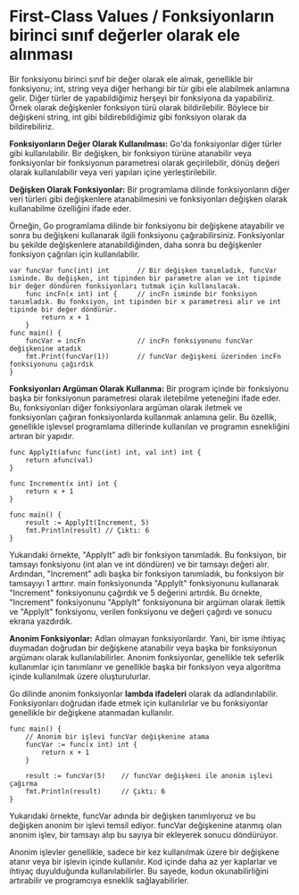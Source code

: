 # First-Class Values / Fonksiyonların birinci sınıf değerler olarak ele alınması 

Bir fonksiyonu birinci sınıf bir değer olarak
ele almak, genellikle bir fonksiyonu; int, string veya diğer herhangi bir tür gibi ele alabilmek anlamına gelir. Diğer türler de yapabildiğimiz herşeyi bir fonksiyona da yapabiliriz. Örnek olarak değişkenler fonksiyon türü olarak bildirilebilir. Böylece bir değişkeni string, int gibi bildirebildiğimiz gibi fonksiyon olarak da bildirebiliriz.

**Fonksiyonların Değer Olarak Kullanılması:** Go'da fonksiyonlar diğer türler gibi kullanılabilir. Bir değişken, bir fonksiyon türüne atanabilir veya fonksiyonlar bir fonksiyonun parametresi olarak geçirilebilir, dönüş değeri olarak kullanılabilir veya veri yapıları içine yerleştirilebilir.

**Değişken Olarak Fonksiyonlar:** Bir programlama dilinde fonksiyonların diğer veri türleri gibi değişkenlere atanabilmesini ve fonksiyonları değişken olarak kullanabilme özelliğini ifade eder.

Örneğin, Go programlama dilinde bir fonksiyonu bir değişkene atayabilir ve sonra bu değişkeni kullanarak ilgili fonksiyonu çağırabilirsiniz. Fonksiyonlar bu şekilde değişkenlere atanabildiğinden, daha sonra bu değişkenler fonksiyon çağrıları için kullanılabilir.

```
var funcVar func(int) int       // Bir değişken tanımladık, funcVar isminde. Bu değişken, int tipinden bir parametre alan ve int tipinde bir değer döndüren fonksiyonları tutmak için kullanılacak.
    func incFn(x int) int {     // incFn isminde bir fonksiyon tanımladık. Bu fonksiyon, int tipinden bir x parametresi alır ve int tipinde bir değer döndürür.
        return x + 1
    }
func main() {
    funcVar = incFn             // incFn fonksiyonunu funcVar değişkenine atadık
    fmt.Print(funcVar(1))       // funcVar değişkeni üzerinden incFn fonksiyonunu çağırdık
}
```

**Fonksiyonları Argüman Olarak Kullanma:** Bir program içinde bir fonksiyonu başka bir fonksiyonun parametresi olarak iletebilme yeteneğini ifade eder. Bu, fonksiyonları diğer fonksiyonlara argüman olarak iletmek ve fonksiyonları çağıran fonksiyonlarda kullanmak anlamına gelir. Bu özellik, genellikle işlevsel programlama dillerinde kullanılan ve programın esnekliğini artıran bir yapıdır.

```
func ApplyIt(afunc func(int) int, val int) int {
    return afunc(val)
}

func Increment(x int) int {
    return x + 1
}

func main() {
    result := ApplyIt(Increment, 5)
    fmt.Println(result) // Çıktı: 6
}
```

Yukarıdaki örnekte, "ApplyIt" adlı bir fonksiyon tanımladık. Bu fonksiyon, bir tamsayı fonksiyonu (int alan ve int döndüren) ve bir tamsayı değeri alır. Ardından, "Increment" adlı başka bir fonksiyon tanımladık, bu fonksiyon bir tamsayıyı 1 arttırır. main fonksiyonunda "ApplyIt" fonksiyonunu kullanarak "Increment" fonksiyonunu çağırdık ve 5 değerini artırdık. Bu örnekte, "Increment" fonksiyonunu "ApplyIt" fonksiyonuna bir argüman olarak ilettik ve "ApplyIt" fonksiyonu, verilen fonksiyonu ve değeri çağırdı ve sonucu ekrana yazdırdık.

**Anonim Fonksiyonlar:** Adları olmayan fonksiyonlardır. Yani, bir isme ihtiyaç duymadan doğrudan bir değişkene atanabilir veya başka bir fonksiyonun argümanı olarak kullanılabilirler. Anonim fonksiyonlar, genellikle tek seferlik kullanımlar için tanımlanır ve genellikle başka bir fonksiyon veya algoritma içinde kullanılmak üzere oluşturulurlar.

Go dilinde anonim fonksiyonlar **lambda ifadeleri** olarak da adlandırılabilir. Fonksiyonları doğrudan ifade etmek için kullanılırlar ve bu fonksiyonlar genellikle bir değişkene atanmadan kullanılır.

```
func main() {
    // Anonim bir işlevi funcVar değişkenine atama
    funcVar := func(x int) int {
        return x + 1
    }

    result := funcVar(5)    // funcVar değişkeni ile anonim işlevi çağırma
    fmt.Println(result)     // Çıktı: 6
}
```

Yukarıdaki örnekte, funcVar adında bir değişken tanımlıyoruz ve bu değişken anonim bir işlevi temsil ediyor. funcVar değişkenine atanmış olan anonim işlev, bir tamsayı alıp bu sayıya bir ekleyerek sonucu döndürüyor.

Anonim işlevler genellikle, sadece bir kez kullanılmak üzere bir değişkene atanır veya bir işlevin içinde kullanılır. Kod içinde daha az yer kaplarlar ve ihtiyaç duyulduğunda kullanılabilirler. Bu sayede, kodun okunabilirliğini artırabilir ve programcıya esneklik sağlayabilirler.